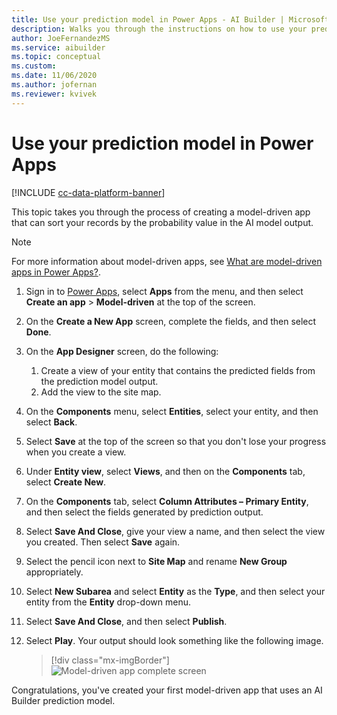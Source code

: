 ```yaml
---
title: Use your prediction model in Power Apps - AI Builder | Microsoft Docs
description: Walks you through the instructions on how to use your prediction model in a model-driven app.
author: JoeFernandezMS
ms.service: aibuilder
ms.topic: conceptual
ms.custom: 
ms.date: 11/06/2020
ms.author: jofernan
ms.reviewer: kvivek
---
```


# Use your prediction model in Power Apps

[!INCLUDE [cc-data-platform-banner](includes/cc-data-platform-banner.md)]

This topic takes you through the process of creating a model-driven app that can sort your records by the probability value in the AI model output.

> [!NOTE]
> For more information about model-driven apps, see [What are model-driven apps in Power Apps?](/powerapps/maker/model-driven-apps/model-driven-app-overview).

1. Sign in to [Power Apps](https://make.powerapps.com/), select **Apps** from the menu, and then select **Create an app** > **Model-driven** at the top of the screen.
1. On the **Create a New App** screen, complete the fields, and then select **Done**.
1. On the **App Designer** screen, do the following:
    1. Create a view of your entity that contains the predicted fields from the prediction model<!--Edit okay?--> output.
    2. Add the view to the site map.
1. On the **Components** menu, select **Entities**, select your entity, and then select **Back**.
1. Select **Save** at the top of the screen so that you don't lose your progress when you create a view. 
1. Under **Entity view**, select **Views**, and then on the **Components** tab, select **Create New**.
1. On the **Components** tab, select **Column Attributes – Primary Entity**, and then select the fields generated by prediction output.
1. Select **Save And Close**, give your view a name, and then select the view you created. Then select **Save** again. 
1. Select the pencil icon next to **Site Map** and rename **New Group** appropriately. 
1. Select **New Subarea** and select **Entity** as the **Type**, and then select your entity from the **Entity** drop-down menu.
1. Select **Save And Close**, and then select **Publish**.
1. Select **Play**. Your output should look something like the following image.

    > [!div class="mx-imgBorder"]
    > ![Model-driven app complete screen](media/model-driven-app-scr.png "Model-driven app complete screen")

Congratulations, you've created your first model-driven app that uses an AI Builder prediction model.
